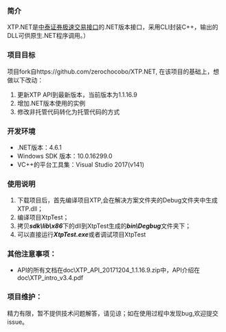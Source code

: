### 简介
XTP.NET是[中泰证券极速交易接口](https://xtp.zts.com.cn/home)的.NET版本接口，采用CLI封装C++，输出的DLL可供原生.NET程序调用。）


### 项目目标
项目fork自https://github.com/zerochocobo/XTP.NET,
在该项目的基础上，想做以下改动：

1. 更新XTP API到最新版本，当前版本为1.1.16.9
2. 增加.NET版本使用的实例
3. 修改非托管代码转化为托管代码的方式

### 开发环境
- .NET版本：4.6.1
- Windows SDK 版本：10.0.16299.0
- VC++的平台工具集：Visual Studio 2017(v141)

### 使用说明
1. 下载项目后，首先编译项目XTP,会在解决方案文件夹的Debug文件夹中生成XTP.dll；
2. 编译项目XtpTest；
3. 拷贝***sdk\lib\x86***下的dll到XtpTest生成的***bin\Degbug***文件夹下；
4. 可以直接运行***XtpTest.exe***或者调试项目XtpTest
### 其他注意事项：

- API的所有文档在doc\XTP_API_20171204_1.1.16.9.zip中，API介绍在doc\XTP_intro_v3.4.pdf


### 项目维护：
精力有限，暂不提供技术问题解答，请见谅；如在使用过程中发现bug,欢迎提交issue。


